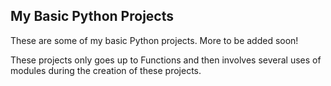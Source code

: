 ## My Basic Python Projects
These are some of my basic Python projects. More to be added soon!

These projects only goes up to Functions and then involves several uses of modules during the creation of these projects.
